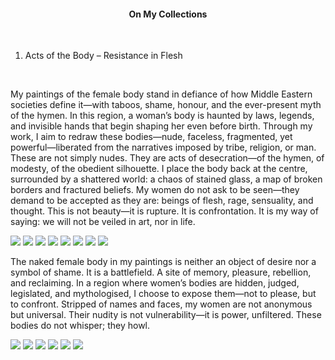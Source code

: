 <center><h4>On My Collections</h4></center>
<br/>

1. Acts of the Body – Resistance in Flesh
<br/>

My paintings of the female body stand in defiance of how Middle Eastern societies define it—with taboos, shame, honour, and the ever-present myth of the hymen. In this region, a woman’s body is haunted by laws, legends, and invisible hands that begin shaping her even before birth. Through my work, I aim to redraw these bodies—nude, faceless, fragmented, yet powerful—liberated from the narratives imposed by tribe, religion, or man.
These are not simply nudes. They are acts of desecration—of the hymen, of modesty, of the obedient silhouette. I place the body back at the centre, surrounded by a shattered world: a chaos of stained glass, a map of broken borders and fractured beliefs. My women do not ask to be seen—they demand to be accepted as they are: beings of flesh, rage, sensuality, and thought. This is not beauty—it is rupture. It is confrontation. It is my way of saying: we will not be veiled in art, nor in life.

![](1.jpeg)
![](2.jpeg)
![](3.jpeg)
![](4.jpeg)
![](5.jpeg)
![](6.jpeg)
![](7.jpeg)
![](8.jpeg)

The naked female body in my paintings is neither an object of desire nor a symbol of shame. It is a battlefield. A site of memory, pleasure, rebellion, and reclaiming. In a region where women’s bodies are hidden, judged, legislated, and mythologised, I choose to expose them—not to please, but to confront. Stripped of names and faces, my women are not anonymous but universal. Their nudity is not vulnerability—it is power, unfiltered. These bodies do not whisper; they howl.

![](9.jpeg)
![](10.jpeg)
![](11.jpeg)
![](12.jpeg)
![](13.jpeg)
![](14.jpeg)


